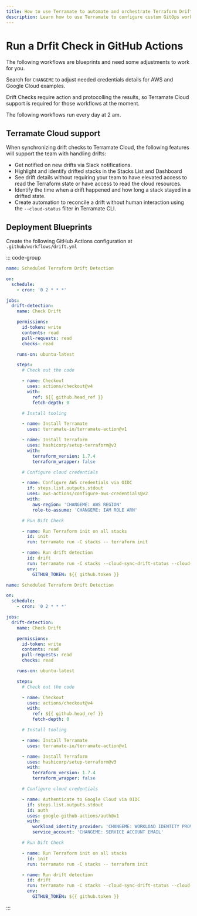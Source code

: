 ```yaml
---
title: How to use Terramate to automate and orchestrate Terraform Drift Checks in GitHub Actions
description: Learn how to use Terramate to configure custom GitOps workflows to automate and orchestrate Terraform and OpenTofu Drift Checks in GitHub Actions.
---
```


# Run a Drfit Check in GitHub Actions

The following workflows are blueprints and need some adjustments to work for you.

Search for `CHANGEME` to adjust needed credentials details for AWS and Google Cloud examples.

Drift Checks require action and protocolling the results, so Terramate Cloud support is required for those workflows at the moment.

The following workflows run every day at 2 am.

## Terramate Cloud support

When synchronizing drift checks to Terramate Cloud, the following features will support the team with handling drifts:

- Get notified on new drifts via Slack notifications.
- Highlight and identify drifted stacks in the Stacks List and Dashboard
- See drift details without requiring your team to have elevated access to read the Terraform state or have access to read the cloud resources.
- Identify the time when a drift happened and how long a stack stayed in a drifted state.
- Create automation to reconcile a drift without human interaction using the `--cloud-status` filter in Terramate CLI.

## Deployment Blueprints

Create the following GitHub Actions configuration at `.github/workflows/drift.yml`

::: code-group

```yml [ AWS + Terramate Cloud ]
name: Scheduled Terraform Drift Detection

on:
  schedule:
    - cron: '0 2 * * *'

jobs:
  drift-detection:
    name: Check Drift

    permissions:
      id-token: write
      contents: read
      pull-requests: read
      checks: read

    runs-on: ubuntu-latest

    steps:
      # Check out the code

      - name: Checkout
        uses: actions/checkout@v4
        with:
          ref: ${{ github.head_ref }}
          fetch-depth: 0

      # Install tooling

      - name: Install Terramate
        uses: terramate-io/terramate-action@v1

      - name: Install Terraform
        uses: hashicorp/setup-terraform@v3
        with:
          terraform_version: 1.7.4
          terraform_wrapper: false

      # Configure cloud credentials

      - name: Configure AWS credentials via OIDC
        if: steps.list.outputs.stdout
        uses: aws-actions/configure-aws-credentials@v2
        with:
          aws-region: 'CHANGEME: AWS REGION'
          role-to-assume: 'CHANGEME: IAM ROLE ARN'

      # Run Dift Check

      - name: Run Terraform init on all stacks
        id: init
        run: terramate run -C stacks -- terraform init

      - name: Run drift detection
        id: drift
        run: terramate run -C stacks --cloud-sync-drift-status --cloud-sync-terraform-plan-file=drift.tfplan --continue-on-error --parallel 5 -- terraform plan -out drift.tfplan -detailed-exitcode -lock=false
        env:
          GITHUB_TOKEN: ${{ github.token }}
```

```yml [ GCP + Terramate Cloud ]
name: Scheduled Terraform Drift Detection

on:
  schedule:
    - cron: '0 2 * * *'

jobs:
  drift-detection:
    name: Check Drift

    permissions:
      id-token: write
      contents: read
      pull-requests: read
      checks: read

    runs-on: ubuntu-latest

    steps:
      # Check out the code

      - name: Checkout
        uses: actions/checkout@v4
        with:
          ref: ${{ github.head_ref }}
          fetch-depth: 0

      # Install tooling

      - name: Install Terramate
        uses: terramate-io/terramate-action@v1

      - name: Install Terraform
        uses: hashicorp/setup-terraform@v3
        with:
          terraform_version: 1.7.4
          terraform_wrapper: false

      # Configure cloud credentials

      - name: Authenticate to Google Cloud via OIDC
        if: steps.list.outputs.stdout
        id: auth
        uses: google-github-actions/auth@v1
        with:
          workload_identity_provider: 'CHANGEME: WORKLOAD IDENTITY PROVIDER ID'
          service_account: 'CHANGEME: SERVICE ACCOUNT EMAIL'

      # Run Dift Check

      - name: Run Terraform init on all stacks
        id: init
        run: terramate run -C stacks -- terraform init

      - name: Run drift detection
        id: drift
        run: terramate run -C stacks --cloud-sync-drift-status --cloud-sync-terraform-plan-file=drift.tfplan --continue-on-error --parallel 5 -- terraform plan -out drift.tfplan -detailed-exitcode -lock=false
        env:
          GITHUB_TOKEN: ${{ github.token }}
```

:::
